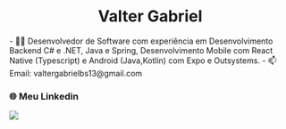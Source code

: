 <h1 align="center">Valter Gabriel</h1>
- 👨‍💻 Desenvolvedor de Software com experiência em Desenvolvimento Backend C# e .NET, Java e Spring, Desenvolvimento Mobile com React Native (Typescript) e Android (Java,Kotlin)  com Expo e Outsystems.
- 📫 Email: valtergabrielbs13@gmail.com

### 🌐 Meu Linkedin
<div>
  <a href="https://www.linkedin.com/in/valter-gabriel/" target="_blank"><img src="https://img.shields.io/badge/-LinkedIn-%230077B5?style=for-the-badge&logo=linkedin&logoColor=white" target="_blank"></a>
</div>
<br>
